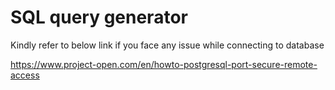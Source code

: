 # SQL query generator

Kindly refer to below link if you face any issue while connecting to database

https://www.project-open.com/en/howto-postgresql-port-secure-remote-access


